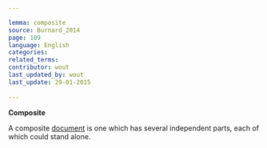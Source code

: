 ```yaml
---

lemma: composite
source: Burnard_2014
page: 109 
language: English
categories: 
related_terms: 
contributor: wout
last_updated_by: wout
last_update: 29-01-2015
        
---
```


**Composite**

A composite [document](document.html) is one which has several independent parts, each of which could stand alone.

